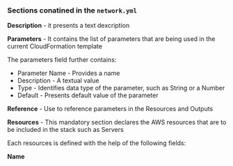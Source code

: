 ### Sections conatined in the ```network.yml```

**Description** - it presents a text dexcription

**Parameters** - It contains the list of parameters that are being used in the current CloudFormation template

The parameters field further contains:

- Parameter Name - Provides a name 
- Description - A textual value
- Type - Identifies data type of the parameter, such as String or a Number
- Default - Presents default value of the parameter

**Reference** - Use to reference parameters in the Resources and Outputs

**Resources** - This mandatory section declares the AWS resources that are to be included in the stack such as Servers

Each resources is defined with the help of the following fields:

**Name**
